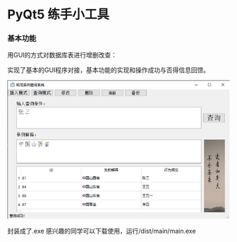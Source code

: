 # PyQt5 练手小工具 
### 基本功能

用GUI的方式对数据库表进行增删改查：

实现了基本的GUI程序对接，基本功能的实现和操作成功与否得信息回馈。

![](https://github.com/Flionay/PyQt5-/blob/master/2.png?raw=true)

封装成了.exe 感兴趣的同学可以下载使用，运行/dist/main/main.exe
